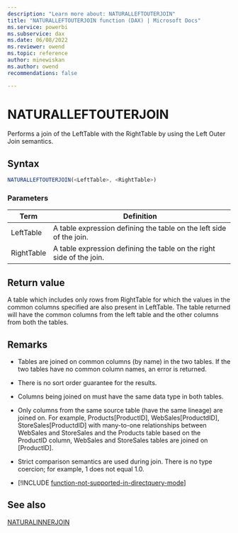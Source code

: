 ```yaml
---
description: "Learn more about: NATURALLEFTOUTERJOIN"
title: "NATURALLEFTOUTERJOIN function (DAX) | Microsoft Docs"
ms.service: powerbi 
ms.subservice: dax 
ms.date: 06/08/2022
ms.reviewer: owend
ms.topic: reference
author: minewiskan
ms.author: owend 
recommendations: false

---
```

# NATURALLEFTOUTERJOIN
  
Performs a join of the LeftTable with the RightTable by using the Left Outer Join semantics.
  
## Syntax  
  
```js
NATURALLEFTOUTERJOIN(<LeftTable>, <RightTable>)  
```
  
### Parameters  
  
|Term|Definition|  
|--------|--------------|  
|LeftTable|A table expression defining the table on the left side of the join.|  
|RightTable|A table expression defining the table on the right side of the join.|  
  
## Return value

A table which includes only rows from RightTable for which the values in the common columns specified are also present in LeftTable. The table returned will have the common columns from the left table and the other columns from both the tables.  
  
## Remarks

- Tables are joined on common columns (by name) in the two tables. If the two tables have no common column names, an error is returned.

- There is no sort order guarantee for the results.  
  
- Columns being joined on must have the same data type in both tables.  
  
- Only columns from the same source table (have the same lineage) are joined on. For example, Products[ProductID], WebSales[ProductdID], StoreSales[ProductdID] with many-to-one relationships between WebSales and StoreSales and the Products table based on the ProductID column, WebSales and StoreSales tables are joined on [ProductID].  
  
- Strict comparison semantics are used during join. There is no type coercion; for example, 1 does not equal 1.0.  

- [!INCLUDE [function-not-supported-in-directquery-mode](includes/function-not-supported-in-directquery-mode.md)]

## See also

[NATURALINNERJOIN](naturalinnerjoin-function-dax.md)
